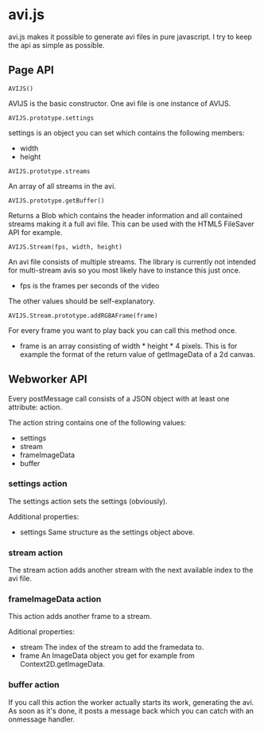 avi.js
===

avi.js makes it possible to generate avi files in pure javascript. I try to keep the api as simple as possible.

Page API
---

	AVIJS()

AVIJS is the basic constructor. One avi file is one instance of AVIJS.

	AVIJS.prototype.settings

settings is an object you can set which contains the following members:

* width
* height

<!-- -->

	AVIJS.prototype.streams

An array of all streams in the avi.

	AVIJS.prototype.getBuffer()

Returns a Blob which contains the header information and all contained streams making it a full avi file.
This can be used with the HTML5 FileSaver API for example.

	AVIJS.Stream(fps, width, height)

An avi file consists of multiple streams. The library is currently not intended for multi-stream avis so you most likely have to instance this just once.

* fps is the frames per seconds of the video

The other values should be self-explanatory.

	AVIJS.Stream.prototype.addRGBAFrame(frame)

For every frame you want to play back you can call this method once.

* frame is an array consisting of width * height * 4 pixels. This is for example the format of the return value of getImageData of a 2d canvas.

Webworker API
---

Every postMessage call consists of a JSON object with at least one attribute: action.

The action string contains one of the following values:

* settings
* stream
* frameImageData
* buffer

### settings action

The settings action sets the settings (obviously).

Additional properties:

* 	settings
	Same structure as the settings object above.

### stream action

The stream action adds another stream with the next available index to the avi file.

### frameImageData action

This action adds another frame to a stream.

Aditional properties:
* 	stream
	The index of the stream to add the framedata to.
* 	frame
	An ImageData object you get for example from Context2D.getImageData.

### buffer action

If you call this action the worker actually starts its work, generating the avi.
As soon as it's done, it posts a message back which you can catch with an onmessage handler.